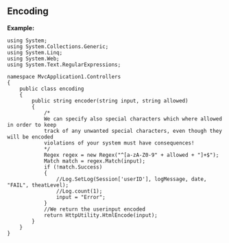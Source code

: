  
Encoding
-------

**Example:**
	
	using System;
	using System.Collections.Generic;
	using System.Linq;
	using System.Web;
	using System.Text.RegularExpressions;

	namespace MvcApplication1.Controllers
	{
		public class encoding
		{
			public string encoder(string input, string allowed)
			{
				/*
				We can specify also special characters which where allowed in order to keep
				track of any unwanted special characters, even though they will be encoded
				violations of your system must have consequences!
				*/
				Regex regex = new Regex("^[a-zA-Z0-9" + allowed + "]+$");
				Match match = regex.Match(input);
				if (!match.Success)
				{
					//Log.SetLog(Session['userID'], logMessage, date, "FAIL", theatLevel);
					//Log.count(1);
					input = "Error";
				}
				//We return the userinput encoded
				return HttpUtility.HtmlEncode(input);
			}
		}
	}